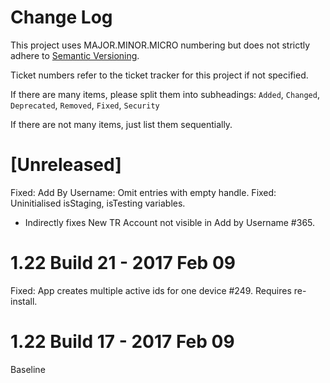 # Change Log

This project uses MAJOR.MINOR.MICRO numbering but does not strictly adhere to [Semantic Versioning](http://semver.org/). 

Ticket numbers refer to the ticket tracker for this project if not specified. 

If there are many items, please split them into subheadings: `Added`, `Changed`, `Deprecated`, `Removed`, `Fixed`, `Security`

If there are not many items, just list them sequentially. 

# [Unreleased]

Fixed: Add By Username: Omit entries with empty handle. 
Fixed: Uninitialised isStaging, isTesting variables. 
 - Indirectly fixes New TR Account not visible in Add by Username #365. 


# 1.22 Build 21 - 2017 Feb 09

Fixed: App creates multiple active ids for one device #249. Requires re-install. 

# 1.22 Build 17 - 2017 Feb 09

Baseline
